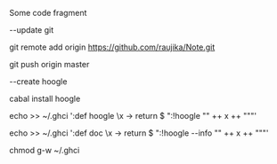 Some code fragment

--update git

git remote add origin https://github.com/raujika/Note.git

git push origin master

--create hoogle

cabal install hoogle

echo >> ~/.ghci ':def hoogle \x -> return $ ":!hoogle \"" ++ x ++ "\""'

echo >> ~/.ghci ':def doc \x -> return $ ":!hoogle --info \"" ++ x ++ "\""'

chmod g-w ~/.ghci

